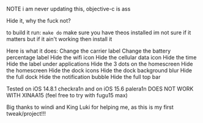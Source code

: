 NOTE i am never updating this, objective-c is ass

Hide it, why the fuck not?

to build it run: ```make do```
make sure you have theos installed im not sure if it matters but if it ain't working then install it

Here is what it does: Change the carrier label Change the battery percentage label Hide the wifi icon Hide the cellular data icon Hide the time Hide the label under applications Hide the 3 dots on the homescreen Hide the homescreen Hide the dock icons Hide the dock background blur Hide the full dock Hide the notification bubble Hide the full top bar

Tested on iOS 14.8.1 checkra1n and on iOS 15.6 palera1n DOES NOT WORK WITH XINAA15 (feel free to try with fugu15 max)

Big thanks to windi and King Luki for helping me, as this is my first tweak/project!!!
